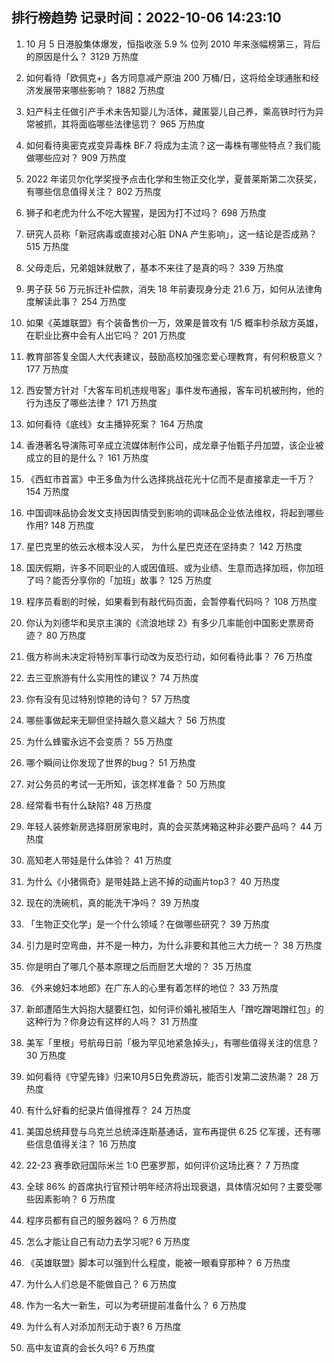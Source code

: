 
## 排行榜趋势 记录时间：2022-10-06 14:23:10
  
  1. 10 月 5 日港股集体爆发，恒指收涨 5.9 % 位列 2010 年来涨幅榜第三，背后的原因是什么？ 3129 万热度
    
  2. 如何看待「欧佩克+」各方同意减产原油 200 万桶/日，这将给全球通胀和经济发展带来哪些影响？ 1882 万热度
    
  3. 妇产科主任做引产手术未告知婴儿为活体，藏匿婴儿自己养，乘高铁时行为异常被抓，其将面临哪些法律惩罚？ 965 万热度
    
  4. 如何看待奥密克戎变异毒株 BF.7 将成为主流？这一毒株有哪些特点？我们能做哪些应对？ 909 万热度
    
  5. 2022 年诺贝尔化学奖授予点击化学和生物正交化学，夏普莱斯第二次获奖，有哪些信息值得关注？ 802 万热度
    
  6. 狮子和老虎为什么不吃大猩猩，是因为打不过吗？ 698 万热度
    
  7. 研究人员称「新冠病毒或直接对心脏 DNA 产生影响」，这一结论是否成熟？ 515 万热度
    
  8. 父母走后，兄弟姐妹就散了，基本不来往了是真的吗？ 339 万热度
    
  9. 男子获 56 万元拆迁补偿款，消失 18 年前妻现身分走 21.6 万，如何从法律角度解读此事？ 254 万热度
    
  10. 如果《英雄联盟》有个装备售价一万，效果是普攻有 1/5 概率秒杀敌方英雄，在职业比赛中会有人出它吗？ 201 万热度
    
  11. 教育部答复全国人大代表建议，鼓励高校加强恋爱心理教育，有何积极意义？ 177 万热度
    
  12. 西安警方针对「大客车司机违规甩客」事件发布通报，客车司机被刑拘，他的行为违反了哪些法律？ 171 万热度
    
  13. 如何看待《底线》女主播猝死案？ 164 万热度
    
  14. 香港著名导演陈可辛成立流媒体制作公司，成龙章子怡甄子丹加盟，该企业被成立的目的是什么？ 161 万热度
    
  15. 《西虹市首富》中王多鱼为什么选择挑战花光十亿而不是直接拿走一千万？ 154 万热度
    
  16. 中国调味品协会发文支持因舆情受到影响的调味品企业依法维权，将起到哪些作用? 148 万热度
    
  17. 星巴克里的依云水根本没人买， 为什么星巴克还在坚持卖？ 142 万热度
    
  18. 国庆假期，许多不同职业的人或因值班、或为业绩、生意而选择加班，你加班了吗？能否分享你的「加班」故事？ 125 万热度
    
  19. 程序员看剧的时候，如果看到有敲代码页面，会暂停看代码吗？ 108 万热度
    
  20. 你认为刘德华和吴京主演的《流浪地球 2》有多少几率能创中国影史票房奇迹？ 80 万热度
    
  21. 俄方称尚未决定将特别军事行动改为反恐行动，如何看待此事？ 76 万热度
    
  22. 去三亚旅游有什么实用性的建议？ 74 万热度
    
  23. 你有没有见过特别惊艳的诗句？ 57 万热度
    
  24. 哪些事做起来无聊但坚持越久意义越大？ 56 万热度
    
  25. 为什么蜂蜜永远不会变质？ 55 万热度
    
  26. 哪个瞬间让你发现了世界的bug？ 51 万热度
    
  27. 对公务员的考试一无所知，该怎样准备？ 50 万热度
    
  28. 经常看书有什么缺陷? 48 万热度
    
  29. 年轻人装修新房选择厨房家电时，真的会买蒸烤箱这种非必要产品吗？ 44 万热度
    
  30. 高知老人带娃是什么体验？ 41 万热度
    
  31. 为什么《小猪佩奇》是带娃路上逃不掉的动画片top3？ 40 万热度
    
  32. 现在的洗碗机，真的能洗干净吗？ 39 万热度
    
  33. 「生物正交化学」是一个什么领域？在做哪些研究？ 39 万热度
    
  34. 引力是时空弯曲，并不是一种力，为什么非要和其他三大力统一？ 38 万热度
    
  35. 你是明白了哪几个基本原理之后而厨艺大增的？ 35 万热度
    
  36. 《外来媳妇本地郎》在广东人的心里有着怎样的地位？ 33 万热度
    
  37. 新郎遭陌生大妈抱大腿要红包，如何评价婚礼被陌生人「蹭吃蹭喝蹭红包」的这种行为？你身边有这样的人吗？ 31 万热度
    
  38. 美军「里根」号航母日前「极为罕见地紧急掉头」，有哪些值得关注的信息？ 30 万热度
    
  39. 如何看待《守望先锋》归来10月5日免费游玩，能否引发第二波热潮？ 28 万热度
    
  40. 有什么好看的纪录片值得推荐？ 24 万热度
    
  41. 美国总统拜登与乌克兰总统泽连斯基通话，宣布再提供 6.25 亿军援，还有哪些信息值得关注？ 16 万热度
    
  42. 22-23 赛季欧冠国际米兰 1:0 巴塞罗那，如何评价这场比赛？ 7 万热度
    
  43. 全球 86% 的首席执行官预计明年经济将出现衰退，具体情况如何？主要受哪些因素影响？ 6 万热度
    
  44. 程序员都有自己的服务器吗？ 6 万热度
    
  45. 怎么才能让自己有动力去学习呢? 6 万热度
    
  46. 《英雄联盟》脚本可以强到什么程度，能被一眼看穿那种？ 6 万热度
    
  47. 为什么人们总是不能做自己？ 6 万热度
    
  48. 作为一名大一新生，可以为考研提前准备什么？ 6 万热度
    
  49. 为什么有人对添加剂无动于衷? 6 万热度
    
  50. 高中友谊真的会长久吗? 6 万热度
    